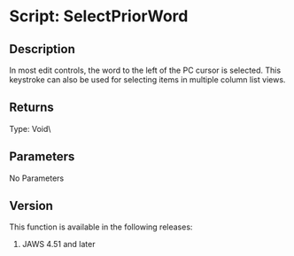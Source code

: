 # Script: SelectPriorWord

## Description

In most edit controls, the word to the left of the PC cursor is
selected. This keystroke can also be used for selecting items in
multiple column list views.

## Returns

Type: Void\

## Parameters

No Parameters

## Version

This function is available in the following releases:

1.  JAWS 4.51 and later
